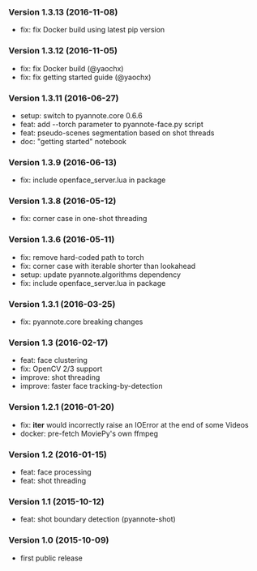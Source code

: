 ### Version 1.3.13 (2016-11-08)

  - fix: fix Docker build using latest pip version

### Version 1.3.12 (2016-11-05)

  - fix: fix Docker build (@yaochx)
  - fix: fix getting started guide (@yaochx)

### Version 1.3.11 (2016-06-27)

  - setup: switch to pyannote.core 0.6.6
  - feat: add --torch parameter to pyannote-face.py script
  - feat: pseudo-scenes segmentation based on shot threads
  - doc: "getting started" notebook

### Version 1.3.9 (2016-06-13)

  - fix: include openface_server.lua in package

### Version 1.3.8 (2016-05-12)

  - fix: corner case in one-shot threading

### Version 1.3.6 (2016-05-11)

  - fix: remove hard-coded path to torch
  - fix: corner case with iterable shorter than lookahead
  - setup: update pyannote.algorithms dependency
  - fix: include openface_server.lua in package

### Version 1.3.1 (2016-03-25)

  - fix: pyannote.core breaking changes

### Version 1.3 (2016-02-17)

  - feat: face clustering
  - fix: OpenCV 2/3 support
  - improve: shot threading
  - improve: faster face tracking-by-detection

### Version 1.2.1 (2016-01-20)

  - fix: __iter__ would incorrectly raise an IOError at the end of some Videos
  - docker: pre-fetch MoviePy's own ffmpeg

### Version 1.2 (2016-01-15)

  - feat: face processing
  - feat: shot threading

### Version 1.1 (2015-10-12)

  - feat: shot boundary detection (pyannote-shot)

### Version 1.0 (2015-10-09)

  - first public release
